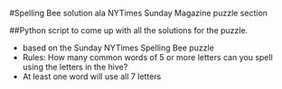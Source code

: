 #Spelling Bee solution ala NYTimes Sunday Magazine puzzle section

##Python script to come up with all the solutions for the puzzle.

- based on the Sunday NYTimes Spelling Bee puzzle
- Rules: How many common words of 5 or more letters can you spell using the letters in the hive?
- At least one word will use all 7 letters